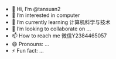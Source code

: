 - 👋 Hi, I’m @tansuan2
- 👀 I’m interested in computer
- 🌱 I’m currently learning 计算机科学与技术
- 💞️ I’m looking to collaborate on ...
- 📫 How to reach me 微信Y2384465057
- 😄 Pronouns: ...
- ⚡ Fun fact: ...

<!---
tansuan2/tansuan2 is a ✨ special ✨ repository because its `README.md` (this file) appears on your GitHub profile.
You can click the Preview link to take a look at your changes.
--->
